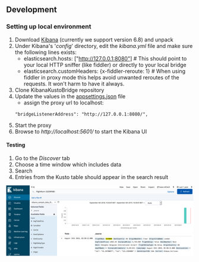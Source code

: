 ## Development

### Setting up local environment
1. Download [Kibana](https://www.elastic.co/downloads/past-releases/kibana-6-8-1) (currently we support version 6.8) and unpack
2. Under Kibana's '*config*' directory, edit the *kibana.yml* file and make sure the following lines exists:
    - elasticsearch.hosts: ["http://127.0.0.1:8080"] # This should point to your local HTTP sniffer (like fiddler) or directly to your local bridge
	- elasticsearch.customHeaders: {x-fiddler-reroute: 1} # When using fiddler in proxy mode this helps avoid unwanted reroutes of the requests. It won't harm to have it always.
3. Clone KibanaKustoBridge repository
4. Update the values in the [appsettings.json](../K2Bridge/appsettings.json) file
    - assign the proxy url to localhost:
    ```
    "bridgeListenerAddress": "http://127.0.0.1:8080/",
    ```
5. Start the proxy
6. Browse to *http://localhost:5601/* to start the Kibana UI

#### Testing
1. Go to the *Discover* tab
2. Choose a time window which includes data
3. Search
4. Entries from the Kusto table should appear in the search result

![Example](./images/search_example.png)